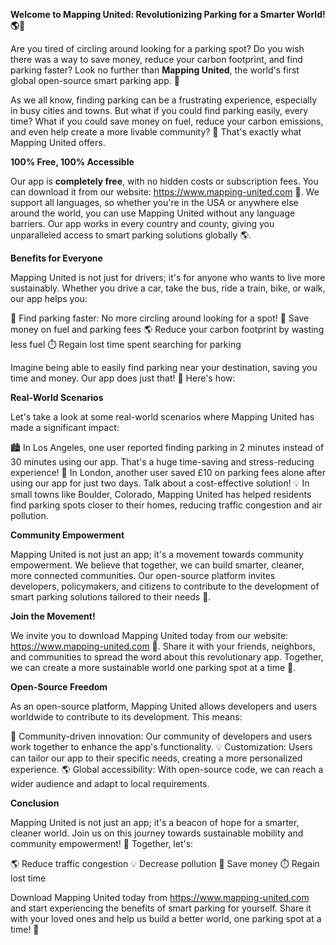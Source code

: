**Welcome to Mapping United: Revolutionizing Parking for a Smarter World! 🌎🚗**

Are you tired of circling around looking for a parking spot? Do you wish there was a way to save money, reduce your carbon footprint, and find parking faster? Look no further than **Mapping United**, the world's first global open-source smart parking app. 🤩

As we all know, finding parking can be a frustrating experience, especially in busy cities and towns. But what if you could find parking easily, every time? What if you could save money on fuel, reduce your carbon emissions, and even help create a more livable community? 🌟 That's exactly what Mapping United offers.

**100% Free, 100% Accessible**

Our app is **completely free**, with no hidden costs or subscription fees. You can download it from our website: https://www.mapping-united.com 📲. We support all languages, so whether you're in the USA or anywhere else around the world, you can use Mapping United without any language barriers. Our app works in every country and county, giving you unparalleled access to smart parking solutions globally 🌎.

**Benefits for Everyone**

Mapping United is not just for drivers; it's for anyone who wants to live more sustainably. Whether you drive a car, take the bus, ride a train, bike, or walk, our app helps you:

🚗 Find parking faster: No more circling around looking for a spot!
💸 Save money on fuel and parking fees
🌎 Reduce your carbon footprint by wasting less fuel
⏱️ Regain lost time spent searching for parking

Imagine being able to easily find parking near your destination, saving you time and money. Our app does just that! 🙌 Here's how:

**Real-World Scenarios**

Let's take a look at some real-world scenarios where Mapping United has made a significant impact:

🏙️ In Los Angeles, one user reported finding parking in 2 minutes instead of 30 minutes using our app. That's a huge time-saving and stress-reducing experience!
🚂 In London, another user saved £10 on parking fees alone after using our app for just two days. Talk about a cost-effective solution!
💡 In small towns like Boulder, Colorado, Mapping United has helped residents find parking spots closer to their homes, reducing traffic congestion and air pollution.

**Community Empowerment**

Mapping United is not just an app; it's a movement towards community empowerment. We believe that together, we can build smarter, cleaner, more connected communities. Our open-source platform invites developers, policymakers, and citizens to contribute to the development of smart parking solutions tailored to their needs 🤝.

**Join the Movement!**

We invite you to download Mapping United today from our website: https://www.mapping-united.com 📲. Share it with your friends, neighbors, and communities to spread the word about this revolutionary app. Together, we can create a more sustainable world one parking spot at a time 💚.

**Open-Source Freedom**

As an open-source platform, Mapping United allows developers and users worldwide to contribute to its development. This means:

🤝 Community-driven innovation: Our community of developers and users work together to enhance the app's functionality.
💡 Customization: Users can tailor our app to their specific needs, creating a more personalized experience.
🌎 Global accessibility: With open-source code, we can reach a wider audience and adapt to local requirements.

**Conclusion**

Mapping United is not just an app; it's a beacon of hope for a smarter, cleaner world. Join us on this journey towards sustainable mobility and community empowerment! 🚀 Together, let's:

🌎 Reduce traffic congestion
💡 Decrease pollution
💸 Save money
⏱️ Regain lost time

Download Mapping United today from https://www.mapping-united.com and start experiencing the benefits of smart parking for yourself. Share it with your loved ones and help us build a better world, one parking spot at a time! 🌟